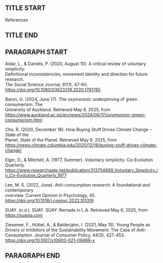 ## TITLE START ##
References
## TITLE END ##

## PARAGRAPH START ##
Aidar, L., & Daniels, P. (2020, August 10). A critical review of voluntary simplicity:<br /> 
  Definitional inconsistencies, movement identity and direction for future research.<br /> 
  The Social Science Journal, 61(1), 47-60.<br /> 
  https://doi.org/10.1080/03623319.2020.1791785<br />

Baron, G. (2024, June 17). The oxymoronic underpinning of green consumerism. The<br /> 
  University of Auckland. Retrieved May 6, 2025, from<br /> 
  https://www.auckland.ac.nz/en/news/2024/06/17/oxymoronic-green-consumerism.html<br />

Cho, R. (2020, December 16). How Buying Stuff Drives Climate Change – State of the<br /> 
  Planet. State of the Planet. Retrieved May 9, 2025, from<br /> 
  https://news.climate.columbia.edu/2020/12/16/buying-stuff-drives-climate-change/<br />

Elgin, D., & Mitchell, A. (1977, Summer). Voluntary simplicity. Co-Evolution Quarterly.<br /> 
  https://www.researchgate.net/publication/313754669_Voluntary_Simplicity_in_Co-Evolution_Quarterly_1977<br />

Lee, M. S. (2022, June). Anti-consumption research: A foundational and contemporary<br /> 
  overview. Current Opinion in Psychology, 45.<br /> 
  https://doi.org/10.1016/j.copsyc.2022.101319<br />

SUAY. (n.d.). SUAY. SUAY: Remade in L.A. Retrieved May 6, 2025, from
  https://suayla.com

Ziesemer, F., Hüttel, A., & Balderjahn, I. (2021, May 15). Young People as Drivers or
  Inhibitors of the Sustainability Movement: The Case of Anti-Consumption.
  Journal of Consumer Policy, 44(3), 427-453.
  https://doi.org/10.1007/s10603-021-09489-x
## PARAGRAPH END ##
